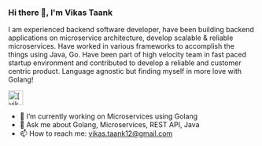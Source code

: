 ### Hi there 👋, I'm Vikas Taank

<p align="left">
I am experienced backend software developer, have been building backend applications on microservice architecture, develop scalable & reliable microservices.
Have worked in various frameworks to accomplish the things using Java, Go. Have been part of high velocity team in fast paced startup environment and contributed to develop a reliable and customer centric product.
Language agnostic but finding myself in more love with Golang!    
</p>

<p align="left">
    <a href="https://www.linkedin.com/in/vikastaank/" target="blank"><img align="center" src="img/linkedin.svg" alt="[vikastaank](https://www.linkedin.com/in/vikastaank/)" height="30" width="30" /></a>
</p>

- 🔭 I’m currently working on Microservices using Golang
- 💬 Ask me about Golang, Microservices, REST API, Java
- 📫 How to reach me: vikas.taank12@gmail.com
